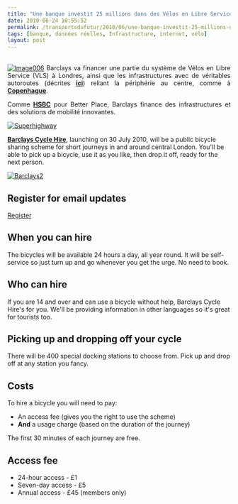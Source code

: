 ```yaml
---
title: "Une banque investit 25 millions dans des Vélos en Libre Service et des autoroutes pour vélo"
date: 2010-06-24 10:55:52
permalink: /transportsdufutur/2010/06/une-banque-investit-25-millions-dans-des-velos-en-libre-service-et-des-autoroutes-pour-velo.html
tags: [banque, données réelles, Infrastructure, internet, vélo]
layout: post
---
```


<p style="text-align: justify"><a href="https://gabrielplassat.github.io/transportsdufutur/wp-content/uploads/sites/6/old/6a0120a66d2ad4970b0133f1b84f1c970b-pi.gif"></a> <br /> <a href="https://gabrielplassat.github.io/transportsdufutur/wp-content/uploads/sites/6/old/6a0120a66d2ad4970b0133f1b84f73970b-pi.png" rel="lightbox"><img alt="Image006" border="0" class="asset asset-image at-xid-6a0120a66d2ad4970b0133f1b84f73970b " src="/wp-content/uploads/sites/6/old/6a0120a66d2ad4970b0133f1b84f73970b-120pi.png" title="Image006" /></a> Barclays va financer une partie du système de Vélos en Libre Service (VLS) à Londres, ainsi que les infrastructures avec de véritables autoroutes (décrites <strong><a href="http://www.tfl.gov.uk/roadusers/cycling/11901.aspx">ici</a></strong>) reliant la périphérie au centre, comme à <strong><a href="https://gabrielplassat.github.io/transportsdufutur/2010/04/des-autoroutes-a-velo.html" target="_blank">Copenhague</a></strong>.</p> <p style="text-align: justify">Comme <strong><a href="https://gabrielplassat.github.io/transportsdufutur/2010/01/hsbc-investit-90-millions-deuro-dans-better-place.html" target="_blank">HSBC</a></strong> pour Better Place, Barclays finance des infrastructures et des solutions de mobilité innovantes.</p> <p><a href="https://gabrielplassat.github.io/transportsdufutur/wp-content/uploads/sites/6/old/6a0120a66d2ad4970b013484df4693970c-pi.jpg" rel="lightbox"><img alt="Superhighway" border="0" class="asset asset-image at-xid-6a0120a66d2ad4970b013484df4693970c " src="/wp-content/uploads/sites/6/old/6a0120a66d2ad4970b013484df4693970c-500pi.jpg" title="Superhighway" /></a> <br /> </p>  <!--more-->  <p><strong><a href="http://www.tfl.gov.uk/roadusers/cycling/11598.aspx" target="_blank">Barclays Cycle Hire</a></strong>, launching on 30 July 2010, will be a public bicycle sharing scheme for short journeys in and around central London. You'll be able to pick up a bicycle, use it as you like, then drop it off, ready for the next person.</p> <p><a href="https://gabrielplassat.github.io/transportsdufutur/wp-content/uploads/sites/6/old/6a0120a66d2ad4970b013484df490c970c-pi.jpg" rel="lightbox"><img alt="Barclays2" border="0" class="asset asset-image at-xid-6a0120a66d2ad4970b013484df490c970c " src="/wp-content/uploads/sites/6/old/6a0120a66d2ad4970b013484df490c970c-500pi.jpg" title="Barclays2" /></a> <br /> </p> <h2>Register for email updates</h2> <p><a class="button-next-1" href="https://gabrielplassat.github.io/transportsdufutur/tfl/roadusers/cycling/cycle-hire-scheme">Register</a></p> <h2>When you can hire</h2> <p>The bicycles will be available 24 hours a day, all year round. It will be self-service so just turn up and go whenever you get the urge. No need to book.</p> <h2>Who can hire</h2> <p>If you are 14 and over and can use a bicycle without help, Barclays Cycle Hire's for you. We'll be providing information in other languages so it's great for tourists too.</p> <h2>Picking up and dropping off your cycle</h2> <p>There will be 400 special docking stations to choose from. Pick up and drop off at any station you fancy.</p> <h2>Costs</h2> <p>To hire a bicycle you will need to pay:</p> <ul> <li>An access fee (gives you the right to use the scheme) </li> <li><strong>And</strong> a usage charge (based on the duration of the journey)</li> </ul> <p>The first 30 minutes of each journey are free.</p> <h2>Access fee</h2> <ul> <li>24-hour access - £1 </li> <li>Seven-day access - £5 </li> <li>Annual access - £45 (members only)</li> </ul> <br /> <br />
